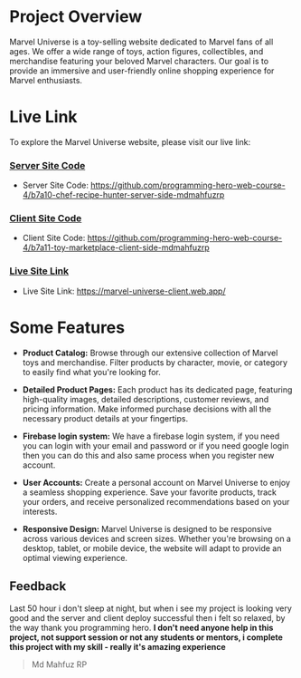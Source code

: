 # Project Overview
Marvel Universe is a toy-selling website dedicated to Marvel fans of all ages. We offer a wide range of toys, action figures, collectibles, and merchandise featuring your beloved Marvel characters. Our goal is to provide an immersive and user-friendly online shopping experience for Marvel enthusiasts.

# Live Link
To explore the Marvel Universe website, please visit our live link:
### [Server Site Code](https://github.com/programming-hero-web-course-4/b7a10-chef-recipe-hunter-server-side-mdmahfuzrp)
* Server Site Code: https://github.com/programming-hero-web-course-4/b7a10-chef-recipe-hunter-server-side-mdmahfuzrp

### [Client Site Code](https://github.com/programming-hero-web-course-4/b7a11-toy-marketplace-client-side-mdmahfuzrp)
* Client Site Code: https://github.com/programming-hero-web-course-4/b7a11-toy-marketplace-client-side-mdmahfuzrp

### [Live Site Link](https://marvel-universe-client.web.app/)
* Live Site Link: https://marvel-universe-client.web.app/


# Some Features
- **Product Catalog:** Browse through our extensive collection of Marvel toys and merchandise. Filter products by character, movie, or category to easily find what you're looking for.

- **Detailed Product Pages:** Each product has its dedicated page, featuring high-quality images, detailed descriptions, customer reviews, and pricing information. Make informed purchase decisions with all the necessary product details at your fingertips.

- **Firebase login system:** We have a firebase login system, if you need you can login with your email and password or if you need google login then you can do this and also same process when you register new account.

- **User Accounts:** Create a personal account on Marvel Universe to enjoy a seamless shopping experience. Save your favorite products, track your orders, and receive personalized recommendations based on your interests.

- **Responsive Design:** Marvel Universe is designed to be responsive across various devices and screen sizes. Whether you're browsing on a desktop, tablet, or mobile device, the website will adapt to provide an optimal viewing experience.

## Feedback
Last 50 hour i don't sleep at night, but when i see my project is looking very good and the server and client deploy successful then i felt so relaxed, by the way thank you programming hero. **I don't need anyone help in this project, not support session or not any students or mentors, i complete this project with my skill - really it's amazing experience**
> Md Mahfuz RP